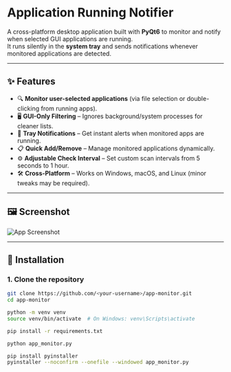 # Application Running Notifier

A cross-platform desktop application built with **PyQt6** to monitor and notify when selected GUI applications are running.  
It runs silently in the **system tray** and sends notifications whenever monitored applications are detected.  

---

## ✨ Features

- 🔍 **Monitor user-selected applications** (via file selection or double-clicking from running apps).
- 🖥️ **GUI-Only Filtering** – Ignores background/system processes for cleaner lists.
- 🔔 **Tray Notifications** – Get instant alerts when monitored apps are running.
- 📋 **Quick Add/Remove** – Manage monitored applications dynamically.
- ⚙️ **Adjustable Check Interval** – Set custom scan intervals from 5 seconds to 1 hour.
- 🛠️ **Cross-Platform** – Works on Windows, macOS, and Linux (minor tweaks may be required).

---

## 🖼️ Screenshot

![App Screenshot](docs/screenshot.png)

---

## 🚀 Installation

### 1. Clone the repository
```bash
git clone https://github.com/<your-username>/app-monitor.git
cd app-monitor

python -m venv venv
source venv/bin/activate  # On Windows: venv\Scripts\activate

pip install -r requirements.txt

python app_monitor.py

pip install pyinstaller
pyinstaller --noconfirm --onefile --windowed app_monitor.py
